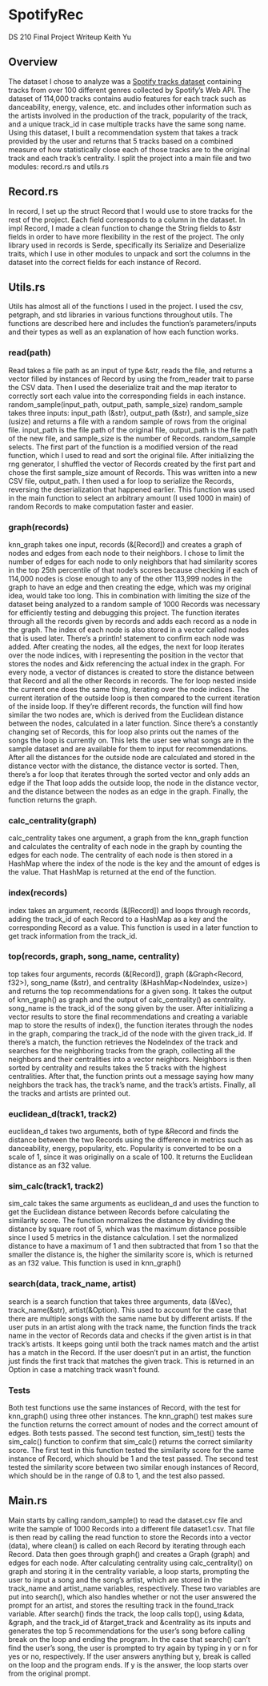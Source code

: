 # SpotifyRec
DS 210 Final Project Writeup
Keith Yu

## Overview
The dataset I chose to analyze was a [Spotify tracks dataset](https://huggingface.co/datasets/maharshipandya/spotify-tracks-dataset) containing tracks from over 100 different genres collected by Spotify’s Web API. The dataset of 114,000 tracks contains audio features for each track such as danceability, energy, valence, etc. and includes other information such as the artists involved in the production of the track, popularity of the track, and a unique track_id in case multiple tracks have the same song name. Using this dataset, I built a recommendation system that takes a track provided by the user and returns that 5 tracks based on a combined measure of how statistically close each of those tracks are to the original track and each track’s centrality. I split the project into a main file and two modules: record.rs and utils.rs

## Record.rs
In record, I set up the struct Record that I would use to store tracks for the rest of the project. Each field corresponds to a column in the dataset. In impl Record, I made a clean function to change the String fields to &str fields in order to have more flexibility in the rest of the project. The only library used in records is Serde, specifically its Serialize and Deserialize traits, which I use in other modules to unpack and sort the columns in the dataset into the correct fields for each instance of Record.

## Utils.rs
Utils has almost all of the functions I used in the project. I used the csv, petgraph, and std libraries in various functions throughout utils. The functions are described here and includes the function’s parameters/inputs and their types as well as an explanation of how each function works.

### read(path)
Read takes a file path as an input of type &str, reads the file, and returns a vector filled by instances of Record by using the from_reader trait to parse the CSV data. Then I used the deserialize trait and the map iterator to correctly sort each value into the corresponding fields in each instance. 
random_sample(input_path, output_path, sample_size)
random_sample takes three inputs: input_path (&str), output_path (&str), and sample_size (usize) and returns a file with a random sample of rows from the original file. input_path is the file path of the original file, output_path is the file path of the new file, and sample_size is the number of Records. random_sample selects. The first part of the function is a modified version of the read function, which I used to read and sort the original file. After initializing the rng generator, I shuffled the vector of Records created by the first part and chose the first sample_size amount of Records. This was written into a new CSV file, output_path. I then used a for loop to serialize the Records, reversing the deserialization that happened earlier. This function was used in the main function to select an arbitrary amount (I used 1000 in main) of random Records to make computation faster and easier.

### graph(records)
knn_graph takes one input, records (&[Record]) and creates a graph of nodes and edges from each node to their neighbors. I chose to limit the number of edges for each node to only neighbors that had similarity scores in the top 25th percentile of that node’s scores because checking if each of 114,000 nodes is close enough to any of the other 113,999 nodes in the graph to have an edge and then creating the edge, which was my original idea, would take too long. This in combination with limiting the size of the dataset being analyzed to a random sample of 1000 Records was necessary for efficiently testing and debugging this project. The function iterates through all the records given by records and adds each record as a node in the graph. The index of each node is also stored in a vector called nodes that is used later. There’s a println! statement to confirm each node was added. After creating the nodes, all the edges, the next for loop iterates over the node indices, with i representing the position in the vector that stores the nodes and &idx referencing the actual index in the graph. For every node, a vector of distances is created to store the distance between that Record and all the other Records in records. The for loop nested inside the current one does the same thing, iterating over the node indices. The current iteration of the outside loop is then compared to the current iteration of the inside loop. If they’re different records, the function will find how similar the two nodes are, which is derived from the Euclidean distance between the nodes, calculated in a later function. Since there’s a constantly changing set of Records, this for loop also prints out the names of the songs the loop is currently on. This lets the user see what songs are in the sample dataset and are available for them to input for recommendations. After all the distances for the outside node are calculated and stored in the distance vector with the distance, the distance vector is sorted. Then, there’s a for loop that iterates through the sorted vector and only adds an edge if the That loop adds the outside loop, the node in the distance vector, and the distance between the nodes as an edge in the graph. Finally, the function returns the graph.

### calc_centrality(graph)
calc_centrality takes one argument, a graph from the knn_graph function and calculates the centrality of each node in the graph by counting the edges for each node. The centrality of each node is then stored in a HashMap where the index of the node is the key and the amount of edges is the value. That HashMap is returned at the end of the function.

### index(records)
index takes an argument, records (&[Record]) and loops through records, adding the track_id of each Record to a HashMap as a key and the corresponding Record as a value. This function is used in a later function to get track information from the track_id.

### top(records, graph, song_name, centrality)
top takes four arguments, records (&[Record]), graph (&Graph<Record, f32>), song_name (&str), and centrality (&HashMap<NodeIndex, usize>) and returns the top recommendations for a given song. It takes the output of knn_graph() as graph and the output of calc_centrality() as centrality. song_name is the track_id of the song given by the user. After initializing a vector results to store the final recommendations and creating a variable map to store the results of index(), the function iterates through the nodes in the graph, comparing the track_id of the node with the given track_id. If there’s a match, the function retrieves the NodeIndex of the track and searches for the neighboring tracks from the graph, collecting all the neighbors and their centralities into a vector neighbors. Neighbors is then sorted by centrality and results takes the 5 tracks with the highest centralities. After that, the function prints out a message saying how many neighbors the track has, the track’s name, and the track’s artists. Finally, all the tracks and artists are printed out.

### euclidean_d(track1, track2)
euclidean_d takes two arguments, both of type &Record and finds the distance between the two Records using the difference in metrics such as danceability, energy, popularity, etc. Popularity is converted to be on a scale of 1, since it was originally on a scale of 100. It returns the Euclidean distance as an f32 value.

### sim_calc(track1, track2)
sim_calc takes the same arguments as euclidean_d and uses the function to get the Euclidean distance between Records before calculating the similarity score. The function normalizes the distance by dividing the distance by square root of 5, which was the maximum distance possible since I used 5 metrics in the distance calculation. I set the normalized distance to have a maximum of 1 and then subtracted that from 1 so that the smaller the distance is, the higher the similarity score is, which is returned as an f32 value. This function is used in knn_graph()

### search(data, track_name, artist)
search is a search function that takes three arguments, data (&Vec<Record>), track_name(&str), artist(&Option<str>). This used to account for the case that there are multiple songs with the same name but by different artists. If the user puts in an artist along with the track name, the function finds the track name in the vector of Records data and checks if the given artist is in that track’s artists. It keeps going until both the track names match and the artist has a match in the Record. If the user doesn’t put in an artist, the function just finds the first track that matches the given track. This is returned in an Option<Record> in case a matching track wasn’t found.

### Tests
Both test functions use the same instances of Record, with the test for knn_graph() using three other instances. The knn_graph() test makes sure the function returns the correct amount of nodes and the correct amount of edges. Both tests passed. The second test function, sim_test() tests the sim_calc() function to confirm that sim_calc() returns the correct similarity score. The first test in this function tested the similarity score for the same instance of Record, which should be 1 and the test passed. The second test tested the similarity score between two similar enough instances of Record, which should be in the range of 0.8 to 1, and the test also passed.

## Main.rs
Main starts by calling random_sample() to read the dataset.csv file and write the sample of 1000 Records into a different file dataset1.csv. That file is then read by calling the read function to store the Records into a vector (data), where clean() is called on each Record by iterating through each Record. Data then goes through graph() and creates a Graph (graph) and edges for each node. After calculating centrality using calc_centrality() on graph and storing it in the centrality variable, a loop starts, prompting the user to input a song and the song’s artist, which are stored in the track_name and artist_name variables, respectively. These two variables are put into search(), which also handles whether or not the user answered the prompt for an artist, and stores the resulting track in the found_track variable. After search() finds the track, the loop calls top(), using &data, &graph, and the track_id of &target_track and &centrality as its inputs and generates the top 5 recommendations for the user’s song before calling break on the loop and ending the program. In the case that search() can’t find the user’s song, the user is prompted to try again by typing in y or n for yes or no, respectively. If the user answers anything but y, break is called on the loop and the program ends. If y is the answer, the loop starts over from the original prompt.
